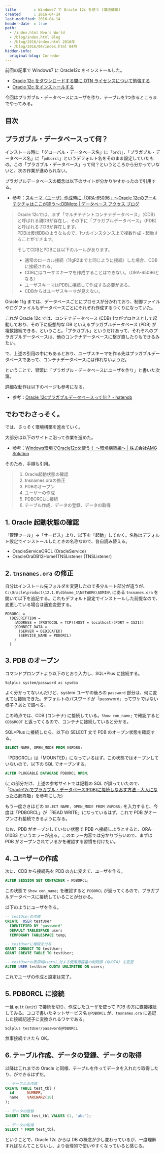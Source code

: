 ```yaml
---
title        : Windows7 で Oracle 12c を使う (環境構築)
created      : 2016-04-14
last-modified: 2016-04-14
header-date  : true
path:
  - /index.html Neo's World
  - /blog/index.html Blog
  - /blog/2016/index.html 2016年
  - /blog/2016/04/index.html 04月
hidden-info:
  original-blog: Corredor
---
```


前回の記事で Windows7 に Oracle12c をインストールした。

- [Oracle 12c をダウンロードする間に OTN ライセンスについて勉強する](09-01.html)
- [Oracle 12c をインストールする](10-01.html)

今回はプラガブル・データベースにユーザを作り、テーブルを1つ作るところまでやってみる。

## 目次

## プラガブル・データベースって何？

インストール時に「グローバル・データベース名」に「`orcl`」、「プラガブル・データベース名」に「`pdborcl`」というデフォルト名をそのまま設定していたもの。この「プラガブル・データベース」って何？というところから分かっていないと、次の作業が進められない。

プラガブルデータベースの概念は以下のサイトが分かりやすかったので引用する。

- 参考：[スキーマ（ユーザ）作成時に「ORA-65096」～Oracle 12cのアーキテクチャはここが違う～:DBMoto | データベース アクセス ブログ](https://www.climb.co.jp/blog_dbmoto/archives/1272)

> Oracle 12cでは、まず「マルチテナントコンテナデータベース」（CDB）と呼ばれる親DBが存在し、その下に「プラガブルデータベース」（PDB）と呼ばれる子DBが存在します。  
> PDBは仮想DBのようなもので、1つのインスタンス上で複数作成・起動することができます。
> 
> そしてCDBとPDBには以下のルールがあります。
> 
> - 通常のローカル接続（11gR2までと同じように接続）した場合、CDBに接続される。
> - CDBにはユーザスキーマを作成することはできない。（ORA-65096となる）
> - ユーザスキーマはPDBに接続して作成する必要がある。
> - CDBからはユーザスキーマが見えない。

Oracle 11g までは、データベースごとにプロセスが分かれており、制御ファイルやログファイルもデータベースごとにそれぞれ作成するつくりになっていた。

これが Oracle 12c では、コンテナデータベース (CDB) 1つがプロセスとして起動しており、その下に仮想的な DB といえるプラガブルデータベース (PDB) が複数接続できる、ということ。「プラガブル」というだけあって、それぞれのプラガブルデータベースは、他のコンテナデータベースに繋ぎ直したりもできるみたい。

で、上述の引用の中にもあるとおり、ユーザスキーマを作る先はプラガブルデータベースであって、コンテナデータベースには作れないようだ。

ということで、冒頭に「プラガブル・データベースにユーザを作り」と書いた次第。

詳細な動作は以下のページも参考になる。

- 参考：[Oracle 12cプラガブルデータベースって何？ - hatenob](http://nobrooklyn.hateblo.jp/entry/2013/10/15/222955)

## でわでわさっそく。

では、さっそく環境構築を進めていく。

大部分は以下のサイトに沿って作業を進めた。

- 参考：[Windows環境でOracle12cを使う！ ～環境構築編～ | 株式会社AMG Solution](https://amg-solution.jp/blog/2733)

そのため、手順も引用。

> 1. Oracle起動状態の確認
> 2. tnsnames.oraの修正
> 3. PDBのオープン
> 4. ユーザーの作成
> 5. PDBORCLに接続
> 6. テーブル作成、データの登録、データの取得

## 1. Oracle 起動状態の確認

「管理ツール」→「サービス」より、以下を「起動」しておく。名称はデフォルト設定でインストールしたときの名称なので、各自読み替える。

- OracleServiceORCL (OracleService)
- OracleOraDB12Home1TNSListener (TNSListener)

## 2. `tnsnames.ora` の修正

自分はインストール先フォルダを変更したので多少ルート部分が違うが、`C:\Oracle\product\12.1.0\dbhome_1\NETWORK\ADMIN\` にある `tnsnames.ora` を開いて以下を追記する。これもデフォルト設定でインストールした前提なので、変更している場合は適宜変更する。

```
PDBORCL =
  (DESCRIPTION =
    (ADDRESS = (PROTOCOL = TCP)(HOST = localhost)(PORT = 1521))
    (CONNECT_DATA =
      (SERVER = DEDICATED)
      (SERVICE_NAME = PDBORCL)
    )
  )
```

## 3. PDB のオープン

コマンドプロンプトより以下のとおり入力し、SQL*Plus に接続する。

```batch
Sqlplus system/password as sysdba
```

よく分かってないんだけど、system ユーザの後ろの `password` 部分は、何に変えても接続できた。デフォルトのパスワードが「password」ってワケではない様子？あとで調べる。

この時点では、CDB (コンテナ) に接続している。`Show con_name;` で確認すると `CDB$ROOT` と返ってくるので、コンテナに接続していると分かる。

SQL*Plus に接続したら、以下の SELECT 文で PDB のオープン状態を確認する。

```sql
SELECT NAME, OPEN_MODE FROM V$PDBS;
```

「PDBORCL」は「MOUNTED」になっているはず。この状態ではオープンしていないので、以下の SQL でオープンする。

```sql
ALTER PLUGGABLE DATABASE PDBORCL OPEN;
```

(この部分だけ、上述の参考サイトでは記載の SQL が誤っていたので、「[Oracle12cでプラガブル・データベース(PDB)に接続しなおす方法 - 大人になったら肺呼吸](http://d.hatena.ne.jp/replication/20140103/1388741001)」を参考にした)

もう一度さきほどの `SELECT NAME, OPEN_MODE FROM V$PDBS;` を入力すると、今度は「PDBORCL」が「READ WRITE」になっているはず。これで PDB がオープンされ接続できるようになる。

なお、PDB がオープンしていない状態で PDB へ接続しようとすると、ORA-01033 というエラーが出る。このエラー内容では分かりづらいので、まずは PDB がオープンされているかを確認する習慣を付けたい。

## 4. ユーザーの作成

次に、CDB から接続先を PDB の方に変えて、ユーザを作る。

```sql
ALTER SESSION SET CONTAINER = PDBORCL;
```

この状態で `Show con_name;` を確認すると `PDBORCL` が返ってくるので、プラガブルデータベースに接続していることが分かる。

以下のようにユーザを作る。

```sql
-- testUserの作成
CREATE  USER testUser
  IDENTIFIED BY "password"
  DEFAULT TABLESPACE users
  TEMPORARY TABLESPACE temp;

-- testUserに権限を付与
GRANT CONNECT TO testUser;
GRANT CREATE TABLE TO testUser;

-- testUserの表領域usersに対する使用用容量の制限値 (QUOTA) を変更
ALTER USER testUser QUOTA UNLIMITED ON users;
```

これでユーザの作成と設定は完了。

## 5. PDBORCL に接続

一旦 `quit` (`exit`) で接続を切り、作成したユーザを使って PDB の方に直接接続してみる。ココで書いたネットサービス名 `@PDBORCL` が、`tnsnames.ora` に追記した接続記述子に変換されるワケである。

```batch
Sqlplus testUser/password@PDBORCL
```

無事接続できたら OK。

## 6. テーブル作成、データの登録、データの取得

以降はこれまでの Oracle と同様、テーブルを作ってデータを入れたり取得したり、ができるはずだ。

```sql
-- テーブルの作成
CREATE TABLE test_tbl (
  id      NUMBER,
  name    VARCHAR2(10)
);
 
-- データの登録
INSERT INTO test_tbl VALUES (1, 'abc');
 
-- データの取得
SELECT * FROM test_tbl;
```

ということで、Oracle 12c からは DB の概念が少し変わっているが、一度理解すればなんてことないし、より合理的で使いやすくなっていると感じる。
